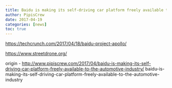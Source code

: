 ```yaml
---
title: Baidu is making its self-driving car platform freely available to the automotive industry
author: PipisCrew
date: 2017-04-19
categories: [news]
toc: true
---
```


https://techcrunch.com/2017/04/18/baidu-project-apollo/

https://www.streetdrone.org/

origin - http://www.pipiscrew.com/2017/04/baidu-is-making-its-self-driving-car-platform-freely-available-to-the-automotive-industry/ baidu-is-making-its-self-driving-car-platform-freely-available-to-the-automotive-industry